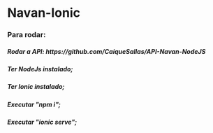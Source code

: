 # Navan-Ionic
<h3> Para rodar: </h3>
<h5> Rodar a API: https://github.com/CaiqueSallas/API-Navan-NodeJS </h5>
<h5> Ter NodeJs instalado;</h5>
<h5> Ter Ionic instalado;</h5>
<h5> Executar "npm i";</h5>
<h5> Executar "ionic serve";</h5>

